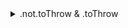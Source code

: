 <details>
  <summary>.not.toThrow & .toThrow</summary>

### Error

.not는 Jest에서 사용되는 matcher의 하나로 특정 조건이 발생하지 않기를 기대할때 사용한다
.toThrow는 특정 함수가 호출될 때 오류를 발생시키는지를 확인하는 데 사용된다



```javascript
it("should throw an error if no value is passed into the function", () => {
    const resultFn = () => {
        add();
    };
 
    expect(resultFn).toThrow();
})


it("should throw an error if provided with multiple arguments instead of an array", () => {
    const num1 = 1;
    const num2 = 2;

    const resultFn = () => {
        add(num1, num2)
    };

    expect(resultFn).toThrow(/is not iterable/);
    //error를 던져야 하고, 특정 에러 메시지를 예상
})

```
#### resultFn
- resultFn은 return하는 값을 없지만, add()를 호출을 통해서 오류를 발생시키는지 테스트하기 위해 존재한다
- 즉, 함수의 경과를 사용할 필요가 없고, 단지 오류가 발생하지 않는지 확인하기 위한 것이다. 

##### .not.toThrow() & .toThrow()

- expect(resultFn).not.toThrow() -> resultFn이 오류를 던지지않는것을 예상, 오류를 던지지않으면 통과
- expect(resultFn).thThrow() -> resultFn이 오류를 던지는것을 예상, 오류를 던지면 통과



</details>